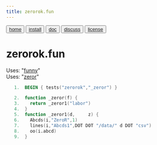 ```yaml
---
title: zerorok.fun
---
```


<button class="button button1"><a href="/fun/index">home</a></button>   <button class="button button2"><a href="/fun/INSTALL">install</a></button>   <button class="button button1"><a href="/fun/ABOUT">doc</a></button>   <button class="button button2"><a href="http://github.com/timm/fun/issues">discuss</a></button>    <button class="button button1"><a href="/fun/LICENSE">license</a></button> <br>



# zerorok.fun

Uses:  "[funny](funny)"<br>
Uses:  "[zeror](zeror)"<br>

```awk
   1.  BEGIN { tests("zerorok","_zeror") }
```

```awk
   2.  function _zeror(f) {
   3.    return _zeror1("labor")
   4.  }
   5.  function _zeror1(d,     z) {
   6.    Abcds(i,"ZeroR",1)
   7.    lines(i,"Abcds1",DOT DOT "/data/" d DOT "csv")
   8.    oo(i.abcd)
   9.  } 
```

